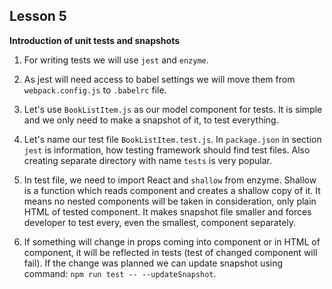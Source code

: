 ## Lesson 5
**Introduction of unit tests and snapshots**

1. For writing tests we will use `jest` and `enzyme`.

2. As jest will need access to babel settings we will move them from
`webpack.config.js` to `.babelrc` file.

3. Let's use `BookListItem.js` as our model component for tests. It is simple
and we only need to make a snapshot of it, to test everything.

4. Let's name our test file `BookListItem.test.js`. In `package.json` in section
`jest` is information, how testing framework should find test files. Also creating
separate directory with name `tests` is very popular.

5. In test file, we need to import React and `shallow` from enzyme. Shallow is
a function which reads component and creates a shallow copy of it. It means
no nested components will be taken in consideration, only plain HTML of tested component.
It makes snapshot file smaller and forces developer to test every, even the smallest,
component separately.

6. If something will change in props coming into component or in HTML of
component, it will be reflected in tests (test of changed component will fail).
If the change was planned we can update snapshot using command:
`npm run test -- --updateSnapshot`.